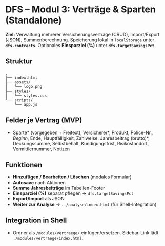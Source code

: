 # DFS – Modul 3: Verträge & Sparten (Standalone)

**Ziel:** Verwaltung mehrerer Versicherungsverträge (CRUD), Import/Export (JSON), Summenberechnung. Speicherung lokal in `localStorage` unter **`dfs.contracts`**. Optionales **Einsparziel (%)** unter **`dfs.targetSavingsPct`**.

## Struktur
```
.
├── index.html
├── assets/
│   └── logo.png
├── styles/
│   └── styles.css
└── scripts/
    └── app.js
```

## Felder je Vertrag (MVP)
- Sparte* (vorgegeben + Freitext), Versicherer*, Produkt, Police-Nr.*, Beginn*, Ende, Hauptfälligkeit, Zahlweise, Jahresbeitrag (brutto)*, Deckungssumme, Selbstbehalt, Kündigungsfrist, Risikostandort, Vermittlernummer, Notizen

## Funktionen
- **Hinzufügen / Bearbeiten / Löschen** (modales Formular)
- **Autosave** nach Aktionen
- **Summe Jahresbeiträge** im Tabellen-Footer
- **Einsparziel (%)** separat pflegen → `dfs.targetSavingsPct`
- **Export/Import** als JSON
- **Weiter zur Analyse** → `../analyse/index.html` (für Shell-Integration)

## Integration in Shell
- Ordner als `/modules/vertraege/` einfügen/ersetzen. Sidebar-Link lädt `./modules/vertraege/index.html`.